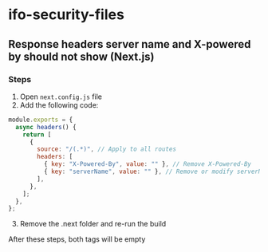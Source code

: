# ifo-security-files

## Response headers server name and X-powered by should not show (Next.js)

### Steps

1. Open `next.config.js` file
2. Add the following code:

```javascript
module.exports = {
  async headers() {
    return [
      {
        source: "/(.*)", // Apply to all routes
        headers: [
          { key: "X-Powered-By", value: "" }, // Remove X-Powered-By
          { key: "serverName", value: "" }, // Remove or modify serverName
        ],
      },
    ];
  },
};
```

3. Remove the .next folder and re-run the build

After these steps, both tags will be empty
